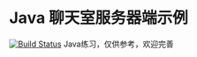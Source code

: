 # Java 聊天室服务器端示例
[![Build Status](https://travis-ci.org/seahore/java-socket-server.svg?branch=master)](https://travis-ci.org/seahore/java-socket-server)
Java练习，仅供参考，欢迎完善